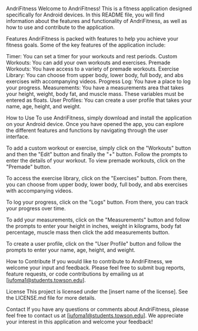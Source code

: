 
AndriFitness
Welcome to AndriFitness! This is a fitness application designed specifically for Android devices. In this README file, you will find information about the features and functionality of AndriFitness, as well as how to use and contribute to the application.

Features
AndriFitness is packed with features to help you achieve your fitness goals. Some of the key features of the application include:

Timer: You can set a timer for your workouts and rest periods.
Custom Workouts: You can add your own workouts and exercises.
Premade Workouts: You have access to a variety of premade workouts.
Exercise Library: You can choose from upper body, lower body, full body, and abs exercises with accompanying videos.
Progress Log: You have a place to log your progress.
Measurements: You have a measurements area that takes your height, weight, body fat, and muscle mass. These variables must be entered as floats.
User Profiles: You can create a user profile that takes your name, age, height, and weight.

How to Use
To use AndriFitness, simply download and install the application on your Android device. Once you have opened the app, you can explore the different features and functions by navigating through the user interface.

To add a custom workout or exercise, simply click on the "Workouts" button and then the "Edit" button and finally the "+" button. Follow the prompts to enter the details of your workout. To view premade workouts, click on the "Premade" button.

To access the exercise library, click on the "Exercises" button. From there, you can choose from upper body, lower body, full body, and abs exercises with accompanying videos.

To log your progress, click on the "Logs" button. From there, you can track your progress over time.

To add your measurements, click on the "Measurements" button and follow the prompts to enter your height in inches, weight in kilograms, body fat percentage, muscle mass then click the add measurements button.

To create a user profile, click on the "User Profile" button and follow the prompts to enter your name, age, height, and weight.

How to Contribute
If you would like to contribute to AndriFitness, we welcome your input and feedback. Please feel free to submit bug reports, feature requests, or code contributions by emailing us at [iufoma1@students.towson.edu].

License
This project is licensed under the [insert name of the license]. See the LICENSE.md file for more details.

Contact
If you have any questions or comments about AndriFitness, please feel free to contact us at [iufoma1@students.towson.edu]. We appreciate your interest in this application and welcome your feedback!